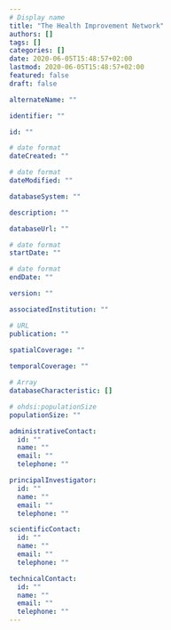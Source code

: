 ```yaml
---
# Display name
title: "The Health Improvement Network"
authors: []
tags: []
categories: []
date: 2020-06-05T15:48:57+02:00
lastmod: 2020-06-05T15:48:57+02:00 
featured: false
draft: false

alternateName: ""

identifier: ""

id: ""

# date format
dateCreated: ""

# date format
dateModified: ""

databaseSystem: ""

description: ""

databaseUrl: ""

# date format
startDate: ""

# date format
endDate: ""

version: ""

associatedInstitution: ""

# URL
publication: ""

spatialCoverage: "" 
 
temporalCoverage: ""

# Array
databaseCharacteristic: []

# ohdsi:populationSize
populationSize: ""

administrativeContact:
  id: ""
  name: ""
  email: ""
  telephone: "" 

principalInvestigator:
  id: ""
  name: ""
  email: ""
  telephone: ""

scientificContact:
  id: ""
  name: ""
  email: ""
  telephone: ""

technicalContact:
  id: ""
  name: ""
  email: ""
  telephone: "" 
---
```

